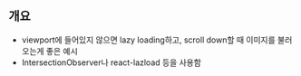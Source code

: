 ## 개요
- viewport에 들어있지 않으면 lazy loading하고, scroll down할 때 이미지를 불러오는게 좋은 예시
- IntersectionObserver나 react-lazload 등을 사용함